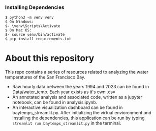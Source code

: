 ### Installing Dependencies

```
$ python3 -m venv venv
$ On Windows: 
$- \venv\Scripts\Activate
$ On Mac OS:
$- source venv/bin/activate
$ pip install requirements.txt
```

# About this repository

This repo contains a series of resources related to analyzing the water temperatures of the San Francisco Bay.

- Raw hourly data between the years 1994 and 2023 can be found in Data/water_temp. Each year exists as it's own .csv
- An annotated analysis and associated code, written as a jupyter notebook, can be found in analysis.ipynb.
- An interactive visualization dashboard can be found in baytemps_streamlit.py. After initializing the virtual envioronment and installing the dependencies, this application can be run by typing `streamlit run baytemps_streamlit.py` in the terminal.
